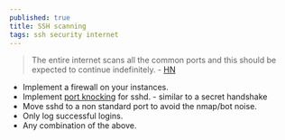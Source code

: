 ```yaml
---
published: true
title: SSH scanning
tags: ssh security internet
---
```

> The entire internet scans all the common ports and this should be expected to continue indefinitely. - [HN](https://news.ycombinator.com/item?id=28652683)


- Implement a firewall on your instances.
- Implement [port knocking](https://en.wikipedia.org/wiki/Port_knocking) for sshd. -  similar to a secret handshake
- Move sshd to a non standard port to avoid the nmap/bot noise.
- Only log successful logins.
- Any combination of the above.